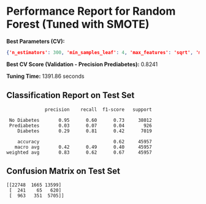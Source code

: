 # Performance Report for Random Forest (Tuned with SMOTE)

**Best Parameters (CV):**
```json
{'n_estimators': 300, 'min_samples_leaf': 4, 'max_features': 'sqrt', 'max_depth': None}
```

**Best CV Score (Validation - Precision Prediabetes):** 0.8241

**Tuning Time:** 1391.86 seconds

## Classification Report on Test Set
```
              precision    recall  f1-score   support

 No Diabetes       0.95      0.60      0.73     38012
 Prediabetes       0.03      0.07      0.04       926
    Diabetes       0.29      0.81      0.42      7019

    accuracy                           0.62     45957
   macro avg       0.42      0.49      0.40     45957
weighted avg       0.83      0.62      0.67     45957
```

## Confusion Matrix on Test Set
```
[[22748  1665 13599]
 [  241    65   620]
 [  963   351  5705]]
```
